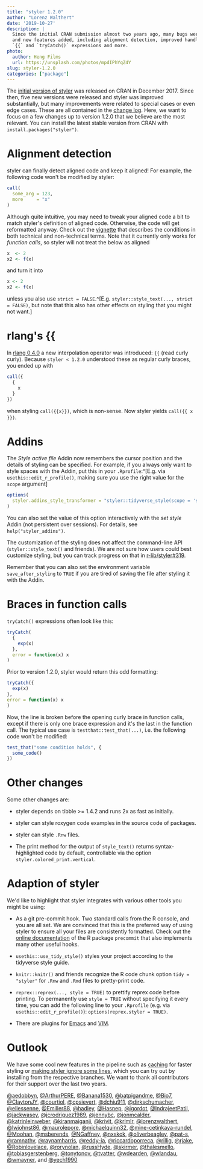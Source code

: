 ```yaml
---
title: "styler 1.2.0"
author: "Lorenz Walthert"
date: '2019-10-27'
description: |
  Since the initial CRAN submission almost two years ago, many bugs were fixed
  and new features added, including alignment detection, improved handling of 
  `{{` and `tryCatch()` expressions and more.
photo:
  author: Heng Films
  url: https://unsplash.com/photos/mpdIPhYqZ4Y
slug: styler-1.2.0
categories: ["package"]
---
```




The 
[initial version of styler](https://www.tidyverse.org/articles/2017/12/styler-1.0.0/) 
was released on CRAN in December 2017. Since then,
five new versions were released and styler was improved substantially, but many
improvements were related to special cases or even edge cases. These are all
contained in the [change log](https://styler.r-lib.org/news/index.html). Here,
we want to focus on a few changes up to version 1.2.0 that we believe are the 
most relevant. You can install the latest stable version from CRAN with
`install.packages("styler")`.

# Alignment detection

styler can finally detect aligned code and keep it aligned! For example, the 
following code won't be modified by styler:


```r
call(
  some_arg = 123,
  more     = "x"
)
```

Although quite intuitive, you may need to tweak your aligned code a bit to match
styler's definition of aligned code. Otherwise, the code will get reformatted
anyway. Check out the
[vignette](https://styler.r-lib.org/articles/detect-alignment.html) that
describes the conditions in both technical and non-technical terms. Note that it
currently only works for *function calls*, so styler will not treat the below as
aligned


```r
x  <- 2
x2 <- f(x)

```

and turn it into


```r
x <- 2
x2 <- f(x)

```

unless you also use `strict = FALSE`.^[E.g. `styler::style_text(..., strict =
FALSE)`, but note that this also has other effects on styling that you might not
want.]

# rlang's {{

In [rlang 0.4.0](https://www.tidyverse.org/articles/2019/06/rlang-0-4-0/) a new
interpolation operator was introduced: `{{` (read curly curly). Because `styler
< 1.2.0` understood these as regular curly braces, you ended up with


```r
call({
  {
    x
  }
})
```

when styling `call({{x}})`, which is non-sense. Now styler yields `call({{ x
}})`.

# Addins

The *Style active file* Addin now remembers the cursor position and the details
of styling can be specified. For example, if you always only want to style
spaces with the Addin, put this in your `.Rprofile`:^[E.g. via
`usethis::edit_r_profile()`, making sure you use the right value for
the `scope` argument]


```r
options(
  styler.addins_style_transformer = "styler::tidyverse_style(scope = 'spaces')"
)
```

You can also set the value of this option interactively with the *set style*
Addin (not persistent over sessions). For details, see `help("styler_addins")`.

The customization of the styling does not affect the command-line API
(`styler::style_text()` and friends). We are not sure how users could best
customize styling, but you can track progress on that in
[r-lib/styler#319](https://github.com/r-lib/styler/issues/319).

Remember that you can also set the environment variable `save_after_styling` to
`TRUE` if you are tired of saving the file after styling it with the Addin.

# Braces in function calls

`tryCatch()` expressions often look like this:


```r
tryCatch(
  {
    exp(x)
  },
  error = function(x) x
)
```

Prior to version 1.2.0, styler would return this odd formatting:


```r
tryCatch({
  exp(x)
},
error = function(x) x
)
```

Now, the line is broken before the opening curly brace in function calls, except
if there is only one brace expression and it's the last in the function call.
The typical use case is `testthat::test_that(...)`, i.e. the following code
won't be modified:


```r
test_that("some condition holds", {
  some_code()
})
```

# Other changes

Some other changes are:

* styler depends on tibble >= 1.4.2 and runs 2x as fast as initially.

* styler can style roxygen code examples in the source code of
  packages.

* styler can style `.Rnw` files.

* The print method for the output of `style_text()` returns
  syntax-highlighted code by default, controllable via the option
  `styler.colored_print.vertical`.

# Adaption of styler

We'd like to highlight that styler integrates with various other tools you might
be using:

- As a git pre-commit hook. Two standard calls from the R console, and you are
  all set. We are convinced that this is the preferred way of using styler to
  ensure all your files are consistently formatted. Check out the [online
  documentation](https://lorenzwalthert.github.io/precommit/) of the R package
  `precommit` that also implements many other useful hooks.

- `usethis::use_tidy_style()` styles your project according to the tidyverse
  style guide.

- `knitr::knitr()` and friends recognize the R code chunk option `tidy =
  "styler"` for `.Rnw` and `.Rmd` files to pretty-print code.

- `reprex::reprex(..., style = TRUE)` to prettify reprex code before printing.
  To permanently use `style = TRUE` without specifying it every time, you can
  add the following line to your `.Rprofile` (e.g. via
  `usethis::edit_r_profile()`): `options(reprex.styler = TRUE)`.

- There are plugins for
  [Emacs](https://github.com/lassik/emacs-format-all-the-code) and
  [VIM](https://github.com/w0rp/ale/pull/2401#issuecomment-485942966).

# Outlook

We have some cool new features in the pipeline such as
[caching](https://github.com/r-lib/styler/pull/538) for faster styling or 
[making styler ignore some lines](https://github.com/r-lib/styler/pull/560), 
which you can try out by installing from the respective branches. We want to thank 
all contributors for their support over the last two years.

[&#x0040;aedobbyn](https://github.com/aedobbyn), [&#x0040;ArthurPERE](https://github.com/ArthurPERE), [&#x0040;Banana1530](https://github.com/Banana1530), [&#x0040;batpigandme](https://github.com/batpigandme), [&#x0040;Bio7](https://github.com/Bio7), [&#x0040;ClaytonJY](https://github.com/ClaytonJY), [&#x0040;courtiol](https://github.com/courtiol), [&#x0040;cpsievert](https://github.com/cpsievert), [&#x0040;dchiu911](https://github.com/dchiu911), [&#x0040;dirkschumacher](https://github.com/dirkschumacher), [&#x0040;ellessenne](https://github.com/ellessenne), [&#x0040;Emiller88](https://github.com/Emiller88), [&#x0040;hadley](https://github.com/hadley), [&#x0040;Hasnep](https://github.com/Hasnep), [&#x0040;igordot](https://github.com/igordot), [&#x0040;IndrajeetPatil](https://github.com/IndrajeetPatil), [&#x0040;jackwasey](https://github.com/jackwasey), [&#x0040;jcrodriguez1989](https://github.com/jcrodriguez1989), [&#x0040;jennybc](https://github.com/jennybc), [&#x0040;jonmcalder](https://github.com/jonmcalder), [&#x0040;katrinleinweber](https://github.com/katrinleinweber), [&#x0040;kiranmaiganji](https://github.com/kiranmaiganji), [&#x0040;krivit](https://github.com/krivit), [&#x0040;krlmlr](https://github.com/krlmlr), [&#x0040;lorenzwalthert](https://github.com/lorenzwalthert), [&#x0040;lwjohnst86](https://github.com/lwjohnst86), [&#x0040;maurolepore](https://github.com/maurolepore), [&#x0040;michaelquinn32](https://github.com/michaelquinn32), [&#x0040;mine-cetinkaya-rundel](https://github.com/mine-cetinkaya-rundel), [&#x0040;Moohan](https://github.com/Moohan), [&#x0040;msberends](https://github.com/msberends), [&#x0040;NGaffney](https://github.com/NGaffney), [&#x0040;nxskok](https://github.com/nxskok), [&#x0040;oliverbeagley](https://github.com/oliverbeagley), [&#x0040;pat-s](https://github.com/pat-s), [&#x0040;ramnathv](https://github.com/ramnathv), [&#x0040;raynamharris](https://github.com/raynamharris), [&#x0040;reddy-ia](https://github.com/reddy-ia), [&#x0040;riccardoporreca](https://github.com/riccardoporreca), [&#x0040;rillig](https://github.com/rillig), [&#x0040;rjake](https://github.com/rjake), [&#x0040;Robinlovelace](https://github.com/Robinlovelace), [&#x0040;rorynolan](https://github.com/rorynolan), [&#x0040;russHyde](https://github.com/russHyde), [&#x0040;skirmer](https://github.com/skirmer), [&#x0040;thalesmello](https://github.com/thalesmello), [&#x0040;tobiasgerstenberg](https://github.com/tobiasgerstenberg), [&#x0040;tonytonov](https://github.com/tonytonov), [&#x0040;tvatter](https://github.com/tvatter), [&#x0040;wdearden](https://github.com/wdearden), [&#x0040;wlandau](https://github.com/wlandau), [&#x0040;wmayner](https://github.com/wmayner), and [&#x0040;yech1990](https://github.com/yech1990)


